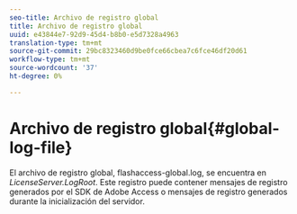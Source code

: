 ```yaml
---
seo-title: Archivo de registro global
title: Archivo de registro global
uuid: e43844e7-92d9-45d4-b8b0-e5d7328a4963
translation-type: tm+mt
source-git-commit: 29bc8323460d9be0fce66cbea7c6fce46df20d61
workflow-type: tm+mt
source-wordcount: '37'
ht-degree: 0%

---
```



# Archivo de registro global{#global-log-file}

El archivo de registro global, flashaccess-global.log, se encuentra en *LicenseServer.LogRoot*. Este registro puede contener mensajes de registro generados por el SDK de Adobe Access o mensajes de registro generados durante la inicialización del servidor.

